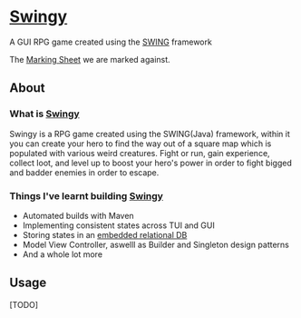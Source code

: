 # [Swingy](https://github.com/ziadhorat/Swingy/blob/master/documentation/Swingy.en.pdf)

A GUI RPG game created using the [SWING](https://en.wikipedia.org/wiki/Swing_(Java)) framework

The [Marking Sheet](https://github.com/ziadhorat/Swingy/blob/master/documentation/swingy.markingsheet.pdf) we are marked against.

## About

### What is [Swingy](https://github.com/ziadhorat/Swingy/blob/master/documentation/Swingy.en.pdf)

Swingy is a RPG game created using the SWING(Java) framework, within it you can create your hero to find the way out of a square map which is populated with various weird creatures. Fight or run, gain experience, collect loot, and level up to boost your hero's power in order to fight bigged and badder enemies in order to escape.

### Things I've learnt building [Swingy](https://github.com/ziadhorat/Swingy/blob/master/documentation/Swingy.en.pdf)

- Automated builds with Maven
- Implementing consistent states across TUI and GUI
- Storing states in an [embedded relational DB](https://mvnrepository.com/artifact/com.h2database/h2)
- Model View Controller, aswelll as Builder and Singleton design patterns
- And a whole lot more

## Usage

[TODO]
